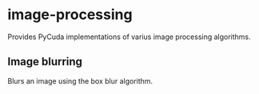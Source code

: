 # image-processing

Provides PyCuda implementations of varius image processing algorithms.

## Image blurring
Blurs an image using the box blur algorithm.
